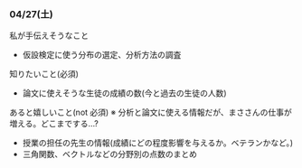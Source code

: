 ### 04/27(土)
私が手伝えそうなこと
- 仮設検定に使う分布の選定、分析方法の調査

知りたいこと(必須)
- 論文に使えそうな生徒の成績の数(今と過去の生徒の人数)

あると嬉しいこと(not 必須)
※ 分析と論文に使える情報だが、まささんの仕事が増える。どこまでする…?
- 授業の担任の先生の情報(成績にどの程度影響を与えるか。ベテランかなど。)
- 三角関数、ベクトルなどの分野別の点数のまとめ


